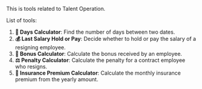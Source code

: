 This is tools related to Talent Operation. 

List of tools:
1. **📅 Days Calculator**: Find the number of days between two dates.
2. **💰 Last Salary Hold or Pay**: Decide whether to hold or pay the salary of a resigning employee.
3. **🎉 Bonus Calculator**: Calculate the bonus received by an employee.
4. **⚖️ Penalty Calculator**: Calculate the penalty for a contract employee who resigns.
5. **🏥 Insurance Premium Calculator**: Calculate the monthly insurance premium from the yearly amount.